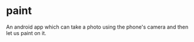 # paint
An android app which can take a photo using the phone's camera and then let us paint on it.
